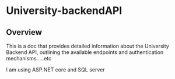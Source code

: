 # University-backendAPI


## Overview

This is a doc that provides detailed information about the University Backend API, outlining the available endpoints and authentication mechanisms.....etc

I am using ASP.NET core and SQL server
